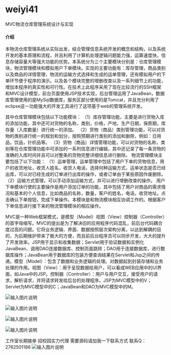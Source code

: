 # weiyi41
MVC物流仓库管理系统设计与实现

#### 介绍
本物流仓库管理系统从实际出发，结合管理信息系统开发的概念和结构，以及系统开发的基本原理和流程，并且利用了计算机处理逻辑问题能力强，运算速度快，信息存储容量大等强大功能的优势。本系统分为三个主要模块分别是：仓库管理模块，物流管理模块和模拟用户下单模块。实现的主要功能有：库存管理，商品类别以及商品的详情管理，物流的运输方式选择和生成的运单管理，还有模拟用户的下单环节便于程序的演示。以及各个模块完整的增删改查以及一系列细节上的功能，增加本程序的真实性和可行性。在技术上此程序采用了现在比较流行的SSH框架和MVC设计模型，前台页面使用JSP技术实现，后台管理运用了JavaBean，数据库管理使用的是MySql数据库，服务区部分使用的是Tomcat，并且充分利用了eclipse这一功能强大的开发工具进行了这项基于web的管理系统开发。

其中仓库管理模块包括以下功能模块：
（1）库存管理功能，主要是进行货物入库的添加功能，其中还可对货物的名称，类别，价格，产地，生产日期，保质期，库存量（入库数量）进行统一的添加。
（2）货物（商品）类别管理功能，可以对货物的类别进行统一的规划和划分，按照预期进行类别的添加和删除，例如：日用品，饮品，针织品等。
（3）货物（商品）详情管理功能，可以对货物的名称，类别等在仓库管理功能中可添加的一系列信息进行编辑，其中还记录了每一条货物的准确的入库时间并且可以对整条的货物完整详细信息进行删除。
物流管理模块主要包括了以下功能：
（1）运单管理，运单管理中包括了用户下单的货物信息，用户的收货地址，收货人姓名，收货人电话，选择何种运输方式，运单状态是否已经出库，可以对已经生成的订单进行出库的操作，或者订单由于某些原因作废删除。
（2）运输方式管理，可以手动添加运输方式，并可以进行增删改查的操作。
用户下单模块行使的主要操作是用户添加订单的功能，其中包括了用户对商品的需求情况和基本的个人信息，比如商品的名称，数量，客户的姓名，电话，收货地址。点击确认下单按钮，完成下单操作。本模块是和物流模块相互协调工作的。根据客户下单信息进行接下来的物流管理模块的相应操作。


MVC是一种Web框架模式，是模型（Model）视图（View）控制器（Controller）的首字母缩写。MVC的提出是为了解决旧的应用程序代码混乱，前后台代码耦合度过高的问题。它将业务逻辑、界面、数据按照层次架构分离，以达到解耦的目的，为后期维护带来了极大的方便，而且前后台程序员可以同步开发，大大的提升了开发效率。JSP用于显示和收集数据；Servlet用于验证数据和实例化JavaBean、调用DAO连接数据库、控制页面跳转；DAO用于连接数据库，进行数据库操作；JavaBean用于数据库的包装方便查询结果在Servlet和Jsp之间的传递。模型（Model）：包含了数据和业务逻辑的处理。对数据起到封装存储和业务处理的作用。视图（View）：用于呈现数据给用户，可以看成WEB应用中的UI界面，如Java中的JSP。控制器（Controller）：用户与用户交互，接受用户的请求，解析请求，并将请求转发给后台的处理程序。JSP为MVC模型中的V；Servlet为MVC模型中的C；JavaBean和DAO为MVC模型中的M。

![输入图片说明](https://images.gitee.com/uploads/images/2020/1128/215426_f4e027e1_4865385.png "屏幕截图.png")

![输入图片说明](https://images.gitee.com/uploads/images/2020/1128/215436_c87cd807_4865385.png "屏幕截图.png")

![输入图片说明](https://images.gitee.com/uploads/images/2020/1128/215443_8ed4a0f6_4865385.png "屏幕截图.png")

![输入图片说明](https://images.gitee.com/uploads/images/2020/1128/215450_cd98e390_4865385.png "屏幕截图.png")

工作室长期接单 招校园实力代理
需要源码请加我一下联系方式
联系Q：2762501186
![输入图片说明](https://images.gitee.com/uploads/images/2020/1119/003728_cd598bb9_4865385.jpeg "微信.jpg")
